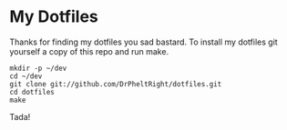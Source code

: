 # My Dotfiles

Thanks for finding my dotfiles you sad bastard. To install my dotfiles
git yourself a copy of this repo and run make.

    mkdir -p ~/dev
    cd ~/dev
    git clone git://github.com/DrPheltRight/dotfiles.git
    cd dotfiles
    make

Tada!


